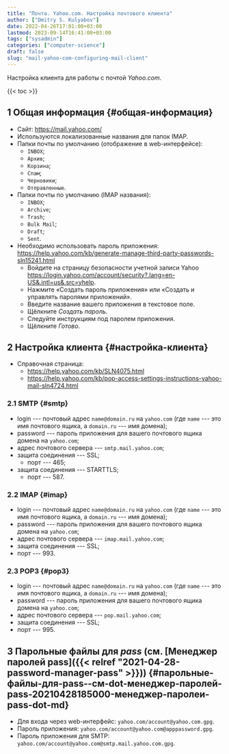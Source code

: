 ```yaml
---
title: "Почта. Yahoo.com. Настройка почтового клиента"
author: ["Dmitry S. Kulyabov"]
date: 2022-04-26T17:01:00+03:00
lastmod: 2023-09-14T16:41:00+03:00
tags: ["sysadmin"]
categories: ["computer-science"]
draft: false
slug: "mail-yahoo-com-configuring-mail-client"
---
```


Настройка клиента для работы с почтой _Yahoo.com_.

<!--more-->

{{< toc >}}


## <span class="section-num">1</span> Общая информация {#общая-информация}

-   Сайт: <https://mail.yahoo.com/>
-   Используются локализованные названия для папок IMAP.
-   Папки почты по умолчанию (отображение в web-интерфейсе):
    -   `INBOX`;
    -   `Архив`;
    -   `Корзина`;
    -   `Спам`;
    -   `Черновики`;
    -   `Отправленные`.
-   Папки почты по умолчанию (IMAP названия):
    -   `INBOX`;
    -   `Archive`;
    -   `Trash`;
    -   `Bulk Mail`;
    -   `Draft`;
    -   `Sent`.
-   Необходимо использовать пароль приложения: <https://help.yahoo.com/kb/generate-manage-third-party-passwords-sln15241.html>
    -   Войдите на страницу безопасности учетной записи Yahoo <https://login.yahoo.com/account/security?.lang=en-US&.intl=us&.src=yhelp>.
    -   Нажмите «Создать пароль приложения» или «Создать и управлять паролями приложений».
    -   Введите название вашего приложения в текстовое поле.
    -   Щёлкните _Создать пароль_.
    -   Следуйте инструкциям под паролем приложения.
    -   Щёлкните _Готово_.


## <span class="section-num">2</span> Настройка клиента {#настройка-клиента}

-   Справочная страница:
    -   <https://help.yahoo.com/kb/SLN4075.html>
    -   <https://help.yahoo.com/kb/pop-access-settings-instructions-yahoo-mail-sln4724.html>


### <span class="section-num">2.1</span> SMTP {#smtp}

-   login --- почтовый адрес `name@domain.ru` на `yahoo.com` (где `name` --- это имя почтового ящика, а `domain.ru` --- имя домена);
-   password --- пароль приложения для вашего почтового ящика домена на `yahoo.com`;
-   адрес почтового сервера --- `smtp.mail.yahoo.com`;
-   защита соединения --- SSL;
    -   порт --- 465;
-   защита соединения --- STARTTLS;
    -   порт --- 587.


### <span class="section-num">2.2</span> IMAP {#imap}

-   login --- почтовый адрес `name@domain.ru` на `yahoo.com` (где `name` --- это имя почтового ящика, а `domain.ru` --- имя домена);
-   password --- пароль приложения для вашего почтового ящика домена на `yahoo.com`;
-   адрес почтового сервера --- `imap.mail.yahoo.com`;
-   защита соединения --- SSL;
-   порт --- 993.


### <span class="section-num">2.3</span> POP3 {#pop3}

-   login --- почтовый адрес `name@domain.ru` на `yahoo.com` (где `name` --- это имя почтового ящика, а `domain.ru` --- имя домена);
-   password --- пароль приложения для вашего почтового ящика домена на `yahoo.com`;
-   адрес почтового сервера --- `pop.mail.yahoo.com`;
-   защита соединения --- SSL;
-   порт --- 995.


## <span class="section-num">3</span> Парольные файлы для _pass_ (см. [Менеджер паролей pass]({{< relref "2021-04-28-password-manager-pass" >}})) {#парольные-файлы-для-pass--см-dot-менеджер-паролей-pass-20210428185000-менеджер-паролеи-pass-dot-md}

-   Для входа через web-интерфейс: `yahoo.com/account@yahoo.com.gpg`.
-   Пароль приложения: `yahoo.com/account@yahoo.com@apppassword.gpg`.
-   Пароль приложения для SMTP: `yahoo.com/account@yahoo.com@smtp.mail.yahoo.com.gpg`.
